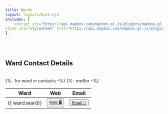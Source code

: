 ```yaml
---
title: Wards
layout: layouts/base.njk
includes: [
    <script src="https://api.mapbox.com/mapbox-gl-js/plugins/mapbox-gl-geocoder/v4.4.2/mapbox-gl-geocoder.min.js"></script>,
<link rel="stylesheet" href="https://api.mapbox.com/mapbox-gl-js/plugins/mapbox-gl-geocoder/v4.4.2/mapbox-gl-geocoder.css" type="text/css"/>
]
---
```



<div id="map"></div>

<br/>

<h2> Ward Contact Details</h2>
<br/>

<table id="wards">
    <thead>
        <tr>
            <th>Ward</th>
            <th>Web</th>
            <th>Email</th>
        </tr>
    </thead>
    <tbody>
        {%- for ward in contacts -%}
        <tr>
            <td>{{ ward.ward}}</td>
            <td><button class="bttn-simple bttn-lg bttn-success"><a href="{{ ward.website }}">Web 🖥️</a></button></td>
            <td><button class="bttn-simple bttn-lg bttn-royal"><a href="mailto:{{ ward.email }}">Email 📧</a></button</td>
        </tr>
        {%- endfor -%}
    </tbody>
</table>
